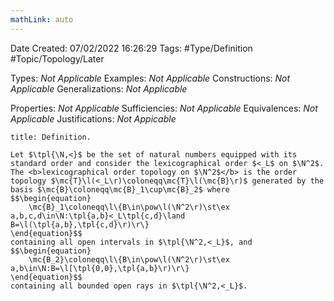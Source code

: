 ```yaml
---
mathLink: auto
---
```


<div class="topSpace"></div>

Date Created: 07/02/2022 16:26:29
Tags: #Type/Definition #Topic/Topology/Later

Types: <i>Not Applicable</i>
Examples: <i>Not Applicable</i>
Constructions: <i>Not Applicable</i>
Generalizations: <i>Not Applicable</i>

Properties: <i>Not Applicable</i>
Sufficiencies: <i>Not Applicable</i>
Equivalences: <i>Not Applicable</i>
Justifications: _Not Appicable_

``` ad-Definition
title: Definition.

Let $\tpl{\N,<}$ be the set of natural numbers equipped with its standard order and consider the lexicographical order $<_L$ on $\N^2$. The <b>lexicographical order topology on $\N^2$</b> is the order topology $\mc{T}\l(<_L\r)\coloneqq\mc{T}\l(\mc{B}\r)$ generated by the basis $\mc{B}\coloneqq\mc{B}_1\cup\mc{B}_2$ where
$$\begin{equation}
    \mc{B}_1\coloneqq\l\{B\in\pow\l(\N^2\r)\st\ex a,b,c,d\in\N:\tpl{a,b}<_L\tpl{c,d}\land B=\l(\tpl{a,b},\tpl{c,d}\r)\r\}
\end{equation}$$
containing all open intervals in $\tpl{\N^2,<_L}$, and
$$\begin{equation}
    \mc{B_2}\coloneqq\l\{B\in\pow\l(\N^2\r)\st\ex a,b\in\N:B=\l[\tpl{0,0},\tpl{a,b}\r)\r\}
\end{equation}$$
containing all bounded open rays in $\tpl{\N^2,<_L}$.

```
